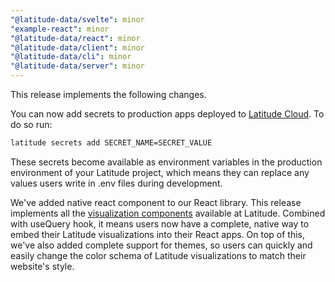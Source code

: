```yaml
---
"@latitude-data/svelte": minor
"example-react": minor
"@latitude-data/react": minor
"@latitude-data/client": minor
"@latitude-data/cli": minor
"@latitude-data/server": minor
---
```


This release implements the following changes.

You can now add secrets to production apps deployed to [Latitude Cloud](https://docs.latitude.so/guides/deploy/latitude_cloud#sign-up-to-latitude-cloud). To do so run:

```bash
latitude secrets add SECRET_NAME=SECRET_VALUE
```

These secrets become available as environment variables in the production environment of your Latitude project, which means they can replace any values users write in .env files during development.

We've added native react component to our React library. This release implements all the [visualization components](https://docs.latitude.so/views/components/visualizations/table) available at Latitude. Combined with useQuery hook, it means users now have a complete, native way to embed their Latitude visualizations into their React apps. On top of this, we've also added complete support for themes, so users can quickly and easily change the color schema of Latitude visualizations to match their website's style.

